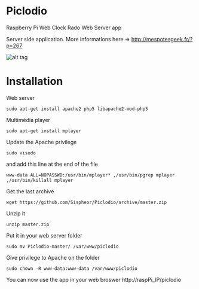 Piclodio
========

Raspberry Pi Web Clock Rado Web Server app

Server side application.
More informations here => http://mespotesgeek.fr/?p=267

![alt tag](https://raw.github.com/Sispheor/Piclodio/master/img/piclodio_android.png)


Installation
==========

Web server
```
sudo apt-get install apache2 php5 libapache2-mod-php5
```

Multimédia player
```
sudo apt-get install mplayer
```

Update the Apache privilege
```
sudo visudo
```
and add this line at the end of the file
```
www-data ALL=NOPASSWD:/usr/bin/mplayer* ,/usr/bin/pgrep mplayer ,/usr/bin/killall mplayer
```

Get the last archive
```
wget https://github.com/Sispheor/Piclodio/archive/master.zip
```
Unzip it
```
unzip master.zip
```

Put it in your web server folder
```
sudo mv Piclodio-master/ /var/www/piclodio
```

Give privilege to Apache on the folder
```
sudo chown -R www-data:www-data /var/www/piclodio
```

You can now use the app in your web broswer http://raspPi_IP/piclodio

